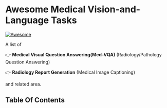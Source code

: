 # Awesome Medical Vision-and-Language Tasks

[![Awesome](https://awesome.re/badge.svg)](https://awesome.re)

A list of 

:point_right: **Medical Visual Question Answering(Med-VQA)** (Radiology/Pathology Question Answering)

:point_right: **Radiology Report Generation** (Medical Image Captioning)

and related area. 

## Table Of Contents
